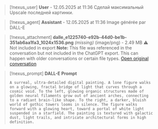 >[!nexus_user] **User** - 12.05.2025 at 11:36
> Сделай максимальный Upscale последней картинки.
<!-- UID: bbb215d7-8354-4ae0-89d9-ab388cfe6277 -->




>[!nexus_agent] **Assistant** - 12.05.2025 at 11:36
> Image générée par DALL-E

>[!nexus_attachment] **dalle_e1225740-e92b-44d0-be1b-351ab6aa1fa3_1024x1536.png** *(missing)* (image/png) - 2.49 MB
> ⚠️ Not included in export
> **Note:** This file was referenced in the conversation but not included in the ChatGPT export. This can happen with older conversations or certain file types.
> [Open original conversation](https://chatgpt.com/)

>[!nexus_prompt] **DALL-E Prompt**
> ```
> A surreal, ultra-detailed digital painting. A lone figure walks on a glowing, fractal bridge of light that curves through a cosmic void. To the left, glowing organic structures made of golden neural filaments grow out of ancient arches, connecting to a radiant brain-like shape. To the right, a darker, bluish world of gothic towers looms in silence. The figure walks forward with a glowing heart, toward a portal of white light suspended in a starfield. The painting is textured with galactic dust, light trails, and intricate architectural forms in high definition.
> ```
<!-- UID: ba540c61-8524-4a8b-895d-1d75e80f09e1 -->